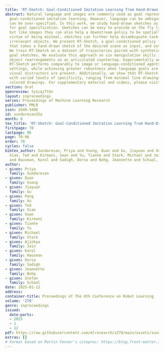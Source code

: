 ```yaml
---
title: 'RT-Sketch: Goal-Conditioned Imitation Learning from Hand-Drawn Sketches'
abstract: Natural language and images are commonly used as goal representations in
  goal-conditioned imitation learning. However, language can be ambiguous and images
  can be over-specified. In this work, we study hand-drawn sketches as a modality
  for goal specification. Sketches can be easy to provide on the fly like language,
  but like images they can also help a downstream policy to be spatially-aware. By
  virtue of being minimal, sketches can further help disambiguate task-relevant from
  irrelevant objects. We present RT-Sketch, a goal-conditioned policy for manipulation
  that takes a hand-drawn sketch of the desired scene as input, and outputs actions.
  We train RT-Sketch on a dataset of trajectories paired with synthetically generated
  goal sketches. We evaluate this approach on six manipulation skills involving tabletop
  object rearrangements on an articulated countertop. Experimentally we find that
  RT-Sketch performs comparably to image or language-conditioned agents in straightforward
  settings, while achieving greater robustness when language goals are ambiguous or
  visual distractors are present. Additionally, we show that RT-Sketch handles sketches
  with varied levels of specificity, ranging from minimal line drawings to detailed,
  colored drawings. For supplementary material and videos, please visit http://rt-sketch.github.io.
section: Oral
openreview: ty1cqzTtUv
layout: inproceedings
series: Proceedings of Machine Learning Research
publisher: PMLR
issn: 2640-3498
id: sundaresan25a
month: 0
tex_title: 'RT-Sketch: Goal-Conditioned Imitation Learning from Hand-Drawn Sketches'
firstpage: 70
lastpage: 96
page: 70-96
order: 70
cycles: false
bibtex_author: Sundaresan, Priya and Vuong, Quan and Gu, Jiayuan and Xu, Peng and
  Xiao, Ted and Kirmani, Sean and Yu, Tianhe and Stark, Michael and Jain, Ajinkya
  and Hausman, Karol and Sadigh, Dorsa and Bohg, Jeannette and Schaal, Stefan
author:
- given: Priya
  family: Sundaresan
- given: Quan
  family: Vuong
- given: Jiayuan
  family: Gu
- given: Peng
  family: Xu
- given: Ted
  family: Xiao
- given: Sean
  family: Kirmani
- given: Tianhe
  family: Yu
- given: Michael
  family: Stark
- given: Ajinkya
  family: Jain
- given: Karol
  family: Hausman
- given: Dorsa
  family: Sadigh
- given: Jeannette
  family: Bohg
- given: Stefan
  family: Schaal
date: 2025-01-12
address:
container-title: Proceedings of The 8th Conference on Robot Learning
volume: '270'
genre: inproceedings
issued:
  date-parts:
  - 2025
  - 1
  - 12
pdf: https://raw.githubusercontent.com/mlresearch/v270/main/assets/sundaresan25a/sundaresan25a.pdf
extras: []
# Format based on Martin Fenner's citeproc: https://blog.front-matter.io/posts/citeproc-yaml-for-bibliographies/
---
```


